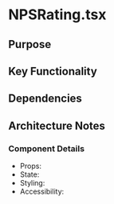 # NPSRating.tsx

## Purpose

## Key Functionality

## Dependencies

## Architecture Notes

### Component Details
- Props: 
- State: 
- Styling: 
- Accessibility: 
